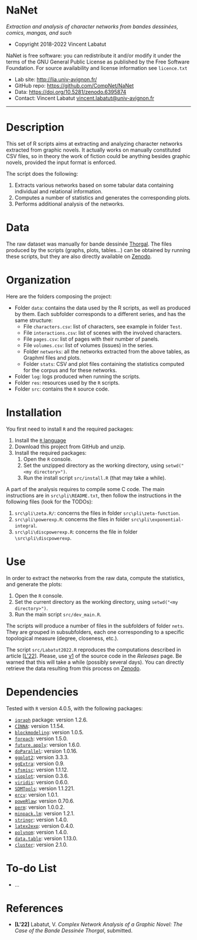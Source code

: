 NaNet
=======
*Extraction and analysis of character networks from bandes dessinées, comics, mangas, and such*

* Copyright 2018-2022 Vincent Labatut 

NaNet is free software: you can redistribute it and/or modify it under the terms of the GNU General Public License as published by the Free Software Foundation. For source availability and license information see `licence.txt`

* Lab site: http://lia.univ-avignon.fr/
* GitHub repo: https://github.com/CompNet/NaNet
* Data: https://doi.org/10.5281/zenodo.6395874
* Contact: Vincent Labatut <vincent.labatut@univ-avignon.fr>

-----------------------------------------------------------------------


# Description
This set of R scripts aims at extracting and analyzing character networks extracted from graphic novels. It actually works on manually constituted CSV files, so in theory the work of fiction could be anything besides graphic novels, provided the input format is enforced.

The script does the following:
1. Extracts various networks based on some tabular data containing individual and relational information.
2. Computes a number of statistics and generates the corresponding plots.
3. Performs additional analysis of the networks.


# Data
The raw dataset was manually for bande dessinée [Thorgal](https://en.wikipedia.org/wiki/Thorgal). The files produced by the scripts (graphs, plots, tables...) can be obtained by running these scripts, but they are also directly available on [Zenodo](https://doi.org/10.5281/zenodo.6395874).


# Organization
Here are the folders composing the project:
* Folder `data`: contains the data used by the R scripts, as well as produced by them. Each subfolder corresponds to a different series, and has the same structure:
  * File `characters.csv`: list of characters, see example in folder `Test`.
  * File `interactions.csv`: list of scenes with the involved characters.
  * File `pages.csv`: list of pages with their number of panels.
  * File `volumes.csv`: list of volumes (issues) in the series.
  * Folder `networks`: all the networks extracted from the above tables, as Graphml files and plots.
  * Folder `stats`: CSV and plot files containing the statistics computed for the corpus and for these networks.
* Folder `log`: logs produced when running the scripts.
* Folder `res`: resources used by the `R` scripts.
* Folder `src`: contains the `R` source code.


# Installation
You first need to install `R` and the required packages:

1. Install the [`R` language](https://www.r-project.org/)
2. Download this project from GitHub and unzip.
3. Install the required packages: 
   1. Open the `R` console.
   2. Set the unzipped directory as the working directory, using `setwd("<my directory>")`.
   3. Run the install script `src/install.R` (that may take a while).

A part of the analysis requires to compile some C code. The main instructions are in `src\pli\README.txt`, then follow the instructions in the following files (look for the TODOs):
1. `src\pli\zeta.R/`: concerns the files in folder `src\pli\zeta-function`.
2. `src\pli\powerexp.R`: concerns the files in folder `src\pli\exponential-integral`.
3. `src\pli\discpowerexp.R`: concerns the file in folder `\src\pli\discpowerexp`.


# Use
In order to extract the networks from the raw data, compute the statistics, and generate the plots:

1. Open the `R` console.
2. Set the current directory as the working directory, using `setwd("<my directory>")`.
3. Run the main script `src/dev_main.R`.

The scripts will produce a number of files in the subfolders of folder `nets`. They are grouped in subsubfolders, each one corresponding to a specific topological measure (degree, closeness, etc.). 

The script `src/Labatut2022.R` reproduces the computations described in article [[L'22](#references)]. Please, use [v1](https://github.com/CompNet/NaNet/releases/tag/v1) of the source code in the *Releases* page. Be warned that this will take a while (possibly several days). You can directly retrieve the data resulting from this process on [Zenodo](https://doi.org/10.5281/zenodo.6395875). 


# Dependencies
Tested with `R` version 4.0.5, with the following packages:
* [`igraph`](http://igraph.org/r/) package: version 1.2.6.
* [`CINNA`](https://cran.r-project.org/web/packages/CINNA/): version 1.1.54.
* [`blockmodeling`](https://cran.r-project.org/web/packages/blockmodeling/): version 1.0.5.
* [`foreach`](https://cran.r-project.org/web/packages/foreach/): version 1.5.0.
* [`future.apply`](https://cran.r-project.org/web/packages/future.apply/): version 1.6.0.
* [`doParallel`](https://cran.r-project.org/web/packages/doParallel/): version 1.0.16.
* [`ggplot2`](https://cran.r-project.org/web/packages/ggplot2/): version 3.3.3.
* [`ggExtra`](https://cran.r-project.org/web/packages/ggExtra/): version 0.9.
* [`sfsmisc`](https://cran.r-project.org/web/packages/sfsmisc/): version 1.1.12.
* [`vioplot`](https://cran.r-project.org/web/packages/vioplot/): version 0.3.6.
* [`viridis`](https://cran.r-project.org/web/packages/viridis/): version 0.6.0.
* [`SDMTools`](https://cran.rstudio.com/web/packages/SDMTools): version 1.1.221.
* [`ercv`](https://cran.r-project.org/web/packages/ercv/): version 1.0.1.
* [`poweRlaw`](https://cran.r-project.org/web/packages/poweRlaw/): version 0.70.6.
* [`perm`](https://cran.r-project.org/web/packages/perm/): version 1.0.0.2.
* [`minpack.lm`](https://cran.r-project.org/web/packages/minpack.lm/): version 1.2.1.
* [`stringr`](https://cran.r-project.org/web/packages/stringr/): version 1.4.0.
* [`latex2exp`](https://cran.r-project.org/web/packages/latex2exp/): version 0.4.0.
* [`polynom`](https://cran.r-project.org/web/packages/polynom/): version 1.4.0.
* [`data.table`](https://cran.r-project.org/web/packages/data.table/): version 1.13.0.
* [`cluster`](https://cran.rstudio.com/web/packages/cluster): version 2.1.0.


# To-do List
* ...


# References
* **[L'22]** Labatut, V. *Complex Network Analysis of a Graphic Novel: The Case of the Bande Dessinée Thorgal*, submitted.
